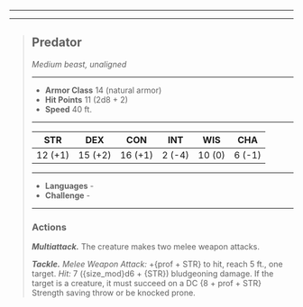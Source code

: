 ___
___
> ## Predator
> *Medium beast, unaligned*
> ___
> - **Armor Class** 14 (natural armor)
> - **Hit Points** 11 (2d8 + 2)
> - **Speed** 40 ft.
> ___
> |STR|DEX|CON|INT|WIS|CHA|
> |:---:|:---:|:---:|:---:|:---:|:---:|
> |12 (+1)|15 (+2)|16 (+1)|2 (-4)|10 (0)|6 (-1)|
> ___
> - **Languages** -
> - **Challenge** -
> ___
>
> ### Actions
> ***Multiattack.*** The creature makes two melee weapon attacks.
>
> ***Tackle.*** *Melee Weapon Attack:* +{prof + STR} to hit, reach 5 ft., one target. *Hit:* 7 ({size_mod}d6 + {STR}) bludgeoning damage. If the target is a creature, it must succeed on a DC {8 + prof + STR} Strength saving throw or be knocked prone.
